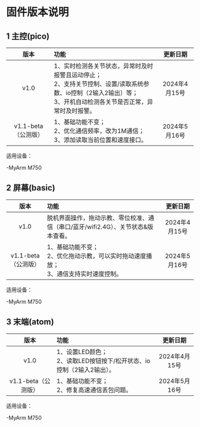 # 固件版本说明

## 1 主控(pico)

|版本   | 功能  | 更新日期  |
| :----: | :---- | :----: |
| v1.0	| 1、实时检测各关节状态，异常时及时报警且运动停止；</br> 2、支持关节控制、设置/读取系统参数、io控制（2输入2输出）等；</br>3、开机自动检测各关节是否正常，异常时及时报警。</br> | 2024年4月15号 |
| v1.1-beta（公测版） | 1、基础功能不变；</br> 2、优化通信频率，改为1M通信；</br> 3、添加读取当前位置和速度接口。 | 2024年5月16号 |

适用设备：

-MyArm M750

## 2 屏幕(basic)
|版本   |功能  |更新日期  |
|:----: | :---- | :----: |
|v1.0	| 脱机界面操作，拖动示教、零位校准、通信（串口/蓝牙/wifi2.4G）、关节状态&版本查看。 | 2024年4月15号 |
| v1.1-beta（公测版） | 1、基础功能不变；</br> 2、优化拖动示教，可以实时拖动速度播放；</br> 3、通信支持实时速度控制。 | 2024年5月16号 |

适用设备：

-MyArm M750

## 3 末端(atom)
|版本   |功能  |更新日期  |
|:----: | :---- | :----: |
|v1.0	| 1、设置LED颜色；</br> 2、读取LED按钮按下/松开状态、io控制（2输入2输出）。| 2024年4月15号 |
| v1.1-beta（公测版） | 1、基础功能不变；</br> 2、修复高速通信丢包问题。 | 2024年5月16号 |

适用设备：

-MyArm M750

